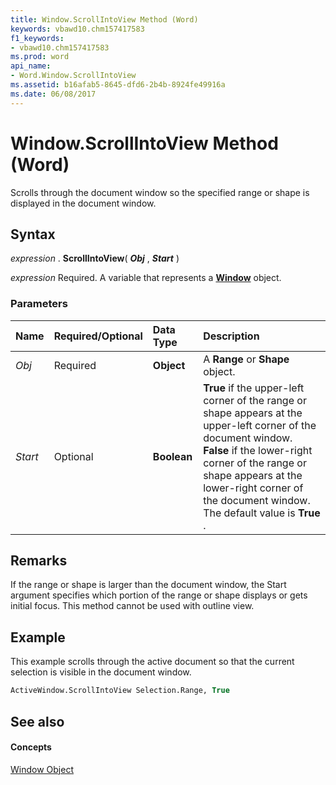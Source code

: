 ```yaml
---
title: Window.ScrollIntoView Method (Word)
keywords: vbawd10.chm157417583
f1_keywords:
- vbawd10.chm157417583
ms.prod: word
api_name:
- Word.Window.ScrollIntoView
ms.assetid: b16afab5-8645-dfd6-2b4b-8924fe49916a
ms.date: 06/08/2017
---
```



# Window.ScrollIntoView Method (Word)

Scrolls through the document window so the specified range or shape is displayed in the document window.


## Syntax

 _expression_ . **ScrollIntoView**( **_Obj_** , **_Start_** )

 _expression_ Required. A variable that represents a **[Window](window-object-word.md)** object.


### Parameters



|**Name**|**Required/Optional**|**Data Type**|**Description**|
|:-----|:-----|:-----|:-----|
| _Obj_|Required| **Object**|A **Range** or **Shape** object.|
| _Start_|Optional| **Boolean**| **True** if the upper-left corner of the range or shape appears at the upper-left corner of the document window. **False** if the lower-right corner of the range or shape appears at the lower-right corner of the document window. The default value is **True** .|

## Remarks

If the range or shape is larger than the document window, the Start argument specifies which portion of the range or shape displays or gets initial focus. This method cannot be used with outline view.


## Example

This example scrolls through the active document so that the current selection is visible in the document window.


```vb
ActiveWindow.ScrollIntoView Selection.Range, True
```


## See also


#### Concepts


[Window Object](window-object-word.md)

